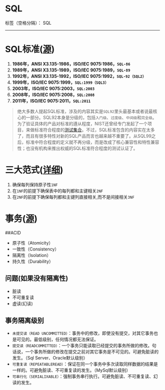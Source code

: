 # SQL

标签（空格分隔）： SQL

---
# SQL标准([源](https://blog.csdn.net/lengye7/article/details/80606489))
 1. **1986年，ANSI X3.135-1986，ISO/IEC 9075:1986，`SQL-86`**
 2. **1989年，ANSI X3.135-1989，ISO/IEC 9075:1989，`SQL-89`**
 3. **1992年，ANSI X3.135-1992，ISO/IEC 9075:1992，`SQL-92（SQL2）`**
 4. **1999年，ISO/IEC 9075:1999，`SQL:1999（SQL3）`**
 5. **2003年，ISO/IEC 9075:2003，`SQL:2003`**
 6. **2008年，ISO/IEC 9075:2008，`SQL:2008`**
 7. **2011年，ISO/IEC 9075:2011，`SQL:2011`**
>绝大多数人提起SQL标准，涉及的内容其实是`SQL92`里头最基本或者说最核心的一部分。SQL92本身是分级的，包括`入门级`、`过度级`、`中间级`和`完全级`。为了验证具体的产品对标准的遵从程度，NIST还曾经专门发起了一个项目，来做标准符合程度的[测试集合](http://itl.nist.gov/div897/ctg/sql_form.htm)。不过，SQL标准包含的内容实在太多了，而且有很多特性对新的SQL产品而言也越来越不重要了。从SQL99之后，标准中符合程度的定义就不再分级，而是改成了核心兼容性和特性兼容性；也没有机构来推出权威的SQL标准符合程度的测试认证了。

# 三大范式([详细](https://blog.csdn.net/dove_knowledge/article/details/71434960))
 1. 确保每列保持原子性`1NF`
 2. 在`1NF`的前提下确保表中的每列都和主键相关`2NF`
 3. 在`2NF`的前提下确保每列都和主键列直接相关,而不是间接相关`3NF`

# 事务([源](https://www.cnblogs.com/fjdingsd/p/5273008.html))
##ACID
 - 原子性（Atomicity）
 - 一致性（Consistency）
 - 隔离性（Isolation）
 - 持久性（Durability）

## 问题(如果没有隔离性)
- 脏读
- 不可重复读
- 虚读(幻读)

## 事务隔离级别
- `未提交读（READ UNCOMMITTED）`：事务中的修改，即使没有提交，对其它事务也是可见的。最低级别，任何情况都无法保证。
- `提交读（READCOMMITTED）`：一个事务只能读取已经提交的事务所做的修改。句话说，一个事务所做的修改在提交之前对其它事务是不可见的。可避免脏读的发生。（Sql Server、Oracle默认级别）
- `可重复读（REPEATABLEREAD）`：保证在同一个事务中多次读取同样数据的结果是一样的。可避免脏读、不可重复读的发生。（MySql默认级别）
- `可串行化（SERIALIXABLE）`：强制事务串行执行。可避免脏读、不可重复读、幻读的发生。